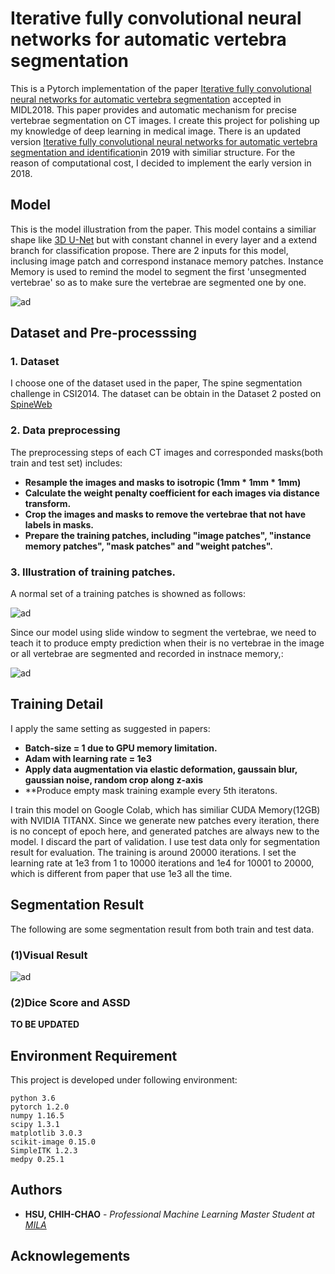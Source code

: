 # Iterative fully convolutional neural networks for automatic vertebra segmentation
This is a Pytorch implementation of the paper [Iterative fully convolutional neural networks for automatic vertebra segmentation](https://openreview.net/forum?id=S1NnlZnjG) accepted in MIDL2018. This paper provides and automatic mechanism for precise vertebrae segmentation on CT images. I create this project for polishing up my knowledge of deep learning in medical image. There is an updated version [Iterative fully convolutional neural networks for automatic vertebra segmentation and identification](https://arxiv.org/abs/1804.04383)in 2019 with similiar structure. For the reason of computational cost, I decided to implement the early version in 2018.

## Model
This is the model illustration from the paper. This model contains a similiar shape like [3D U-Net](https://arxiv.org/abs/1606.06650) but with constant channel in every layer and a extend branch for classification propose. There are 2 inputs for this model, inclusing image patch and correspond instanace memory patches. Instance Memory is used to remind the model to segment the first 'unsegmented vertebrae' so as to make sure the vertebrae are segmented one by one.

![ad](https://github.com/leohsuofnthu/Pytorch-IterativeFCN/blob/master/imgs/model.png)

## Dataset and Pre-processsing

### 1. Dataset
I choose one of the dataset used in the paper, The spine segmentation challenge in CSI2014. The dataset can be obtain in the Dataset 2 posted on [SpineWeb](http://spineweb.digitalimaginggroup.ca/spineweb/index.php?n=Main.Datasets#Dataset_2.3A_Spine_and_Vertebrae_Segmentation)

### 2. Data preprocessing
The preprocessing steps of each CT images and corresponded masks(both train and test set) includes:
* **Resample the images and masks to isotropic (1mm * 1mm * 1mm)**
* **Calculate the weight penalty coefficient for each images via distance transform.**
* **Crop the images and masks to remove the vertebrae that not have labels in masks.**
* **Prepare the training patches, including "image patches", "instance memory patches", "mask patches" and "weight patches".**

### 3. Illustration of training patches.
A normal set of a training patches is showned as follows:

![ad](https://github.com/leohsuofnthu/Pytorch-IterativeFCN/blob/master/imgs/example_normal.png)

Since our model using slide window to segment the vertebrae, we need to teach it to produce empty prediction when their is no vertebrae in the image or all vertebrae are segmented and recorded in instnace memory,:

![ad](https://github.com/leohsuofnthu/Pytorch-IterativeFCN/blob/master/imgs/example_empty.png)

## Training Detail
I apply the same setting as suggested in papers:
* **Batch-size = 1 due to GPU memory limitation.**
* **Adam with learning rate = 1e3**
* **Apply data augmentation via elastic deformation, gaussain blur, gaussian noise, random crop along z-axis**
* **Produce empty mask training example every 5th iteratons.

I train this model on Google Colab, which has similiar CUDA Memory(12GB) with NVIDIA TITANX. Since we generate new patches every iteration, there is no concept of epoch here, and generated patches are always new to the model. I discard the part of validation. I use test data only for segmentation result for evaluation. The training is around 20000 iterations. I set the learning rate at 1e3 from 1 to 10000 iterations and 1e4 for 10001 to 20000, which is different from paper that use 1e3 all the time. 

## Segmentation Result
The following are some segmentation result from both train and test data.


### (1)Visual Result
![ad](https://github.com/leohsuofnthu/Pytorch-IterativeFCN/blob/master/imgs/result.png)
### (2)Dice Score and ASSD
**TO BE UPDATED**

## Environment Requirement
This project is developed under following environment:
```
python 3.6
pytorch 1.2.0
numpy 1.16.5
scipy 1.3.1
matplotlib 3.0.3
scikit-image 0.15.0
SimpleITK 1.2.3
medpy 0.25.1
```

## Authors

* **HSU, CHIH-CHAO** - *Professional Machine Learning Master Student at [MILA](https://mila.quebec/)* 

## Acknowlegements
